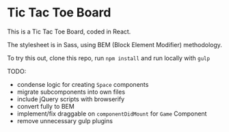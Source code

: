 # Tic Tac Toe Board
This is a Tic Tac Toe Board, coded in React.

The stylesheet is in Sass, using BEM (Block Element Modifier) methodology.

To try this out, clone this repo, run `npm install` and run locally with `gulp`

TODO:
* condense logic for creating `Space` components
* migrate subcomponents into own files
* include jQuery scripts with browserify
* convert fully to BEM
* implement/fix draggable on `componentDidMount` for `Game` Component
* remove unnecessary gulp plugins
